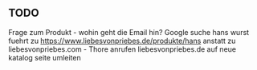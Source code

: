 ## TODO

Frage zum Produkt - wohin geht die Email hin?
Google suche hans wurst fuehrt zu https://www.liebesvonpriebes.de/produkte/hans anstatt zu liebesvonpriebes.com - Thore anrufen
    liebesvonpriebes.de auf neue katalog seite umleiten